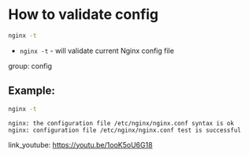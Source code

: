 # How to validate config

```bash
nginx -t
```

- `nginx -t` - will validate current Nginx config file

group: config

## Example: 
```bash
nginx -t
```
```
nginx: the configuration file /etc/nginx/nginx.conf syntax is ok
nginx: configuration file /etc/nginx/nginx.conf test is successful

```

link_youtube: https://youtu.be/1ooK5oU6G18
